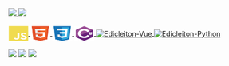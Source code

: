 <div>
  <a href="https://github.com/Edicleiton-Alves">
  <img height="160em" src="https://github-readme-stats.vercel.app/api?username=Edicleiton-Alves&show_icons=true&theme=algolia&include_all_commits=true&count_private=true"/>
  <img height="160em" src="https://github-readme-stats.vercel.app/api/top-langs/?username=Edicleiton-Alves&layout=compact&langs_count=7&theme=algolia"/>
</div>
  
  
<div style="display: inline_block"><br>
  <img align="center" alt="Edicleiton-Js" height="30" width="40" src="https://raw.githubusercontent.com/devicons/devicon/master/icons/javascript/javascript-plain.svg">
  <img align="center" alt="Edicleiton-HTML" height="30" width="40" src="https://raw.githubusercontent.com/devicons/devicon/master/icons/html5/html5-original.svg">
  <img align="center" alt="Edicleiton-CSS" height="30" width="40" src="https://raw.githubusercontent.com/devicons/devicon/master/icons/css3/css3-original.svg">
  <img align="center" alt="Edicleiton-Csharp" height="30" width="40" src="https://raw.githubusercontent.com/devicons/devicon/master/icons/csharp/csharp-original.svg">
  <img align="center" alt="Edicleiton-Vue" height="30" width="40" src="https://cdn.jsdelivr.net/gh/devicons/devicon/icons/vuejs/vuejs-original.svg">
  <img align="center" alt="Edicleiton-Python" height="30" width="40" src="https://img.icons8.com/dusk/512/000000/python.png">
</div> <br>

<div> 
  <a href = "mailto:edicleiton16@gmail.com"><img src="https://img.shields.io/badge/-Gmail-%23333?style=for-the-badge&logo=gmail&logoColor=white" target="_blank"></a>
  <a href="https://www.linkedin.com/in/edicleitonalves/" target="_blank"><img src="https://img.shields.io/badge/-LinkedIn-%230077B5?style=for-the-badge&logo=linkedin&logoColor=white" target="_blank"></a>
  <a href = "https://www.instagram.com/edi_alves17/"><img src="https://img.shields.io/badge/-Instagram-%23E34F26?style=for-the-badge&logo=instagram&logoColor=white" target="_blank"></a>
</div><br>
